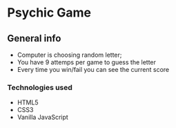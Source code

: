 # Psychic Game

## General info

* Computer is choosing random letter;
* You have 9 attemps per game to guess the letter
* Every time you win/fail you can see the current score


### Technologies used
 * HTML5
 * CSS3
 * Vanilla JavaScript
